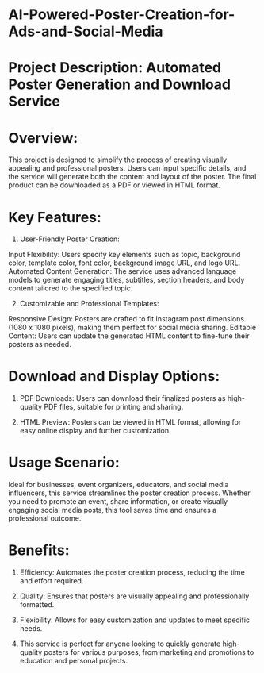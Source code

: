 # AI-Powered-Poster-Creation-for-Ads-and-Social-Media

# Project Description: Automated Poster Generation and Download Service

# Overview:
This project is designed to simplify the process of creating visually appealing and professional posters. Users can input specific details, and the service will generate both the content and layout of the poster. The final product can be downloaded as a PDF or viewed in HTML format.

# Key Features:

1. User-Friendly Poster Creation:

Input Flexibility: Users specify key elements such as topic, background color, template color, font color, background image URL, and logo URL.
Automated Content Generation: The service uses advanced language models to generate engaging titles, subtitles, section headers, and body content tailored to the specified topic.

2. Customizable and Professional Templates:

Responsive Design: Posters are crafted to fit Instagram post dimensions (1080 x 1080 pixels), making them perfect for social media sharing.
Editable Content: Users can update the generated HTML content to fine-tune their posters as needed.

# Download and Display Options:

1. PDF Downloads: Users can download their finalized posters as high-quality PDF files, suitable for printing and sharing.
   
2. HTML Preview: Posters can be viewed in HTML format, allowing for easy online display and further customization.

# Usage Scenario:

Ideal for businesses, event organizers, educators, and social media influencers, this service streamlines the poster creation process. Whether you need to promote an event, share information, or create visually engaging social media posts, this tool saves time and ensures a professional outcome.

# Benefits:

1. Efficiency: Automates the poster creation process, reducing the time and effort required.
   
2. Quality: Ensures that posters are visually appealing and professionally formatted.
 
3. Flexibility: Allows for easy customization and updates to meet specific needs.

4. This service is perfect for anyone looking to quickly generate high-quality posters for various purposes, from marketing and promotions to education and personal projects.
